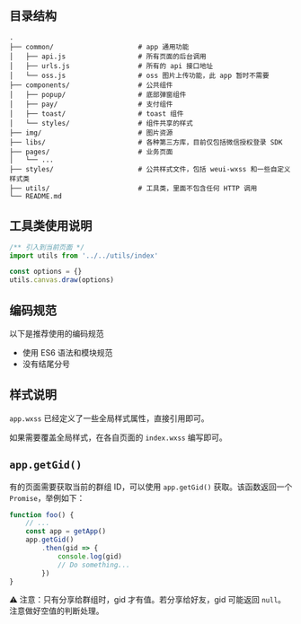 ## 目录结构

```
.
├── common/                     # app 通用功能
│   ├── api.js                  # 所有页面的后台调用
│   ├── urls.js                 # 所有的 api 接口地址
│   └── oss.js                  # oss 图片上传功能，此 app 暂时不需要
├── components/                 # 公共组件
│   ├── popup/                  # 底部弹窗组件
│   ├── pay/                    # 支付组件
│   ├── toast/                  # toast 组件 
│   └── styles/                 # 组件共享的样式
├── img/                        # 图片资源
├── libs/                       # 各种第三方库，目前仅包括微信授权登录 SDK
├── pages/                      # 业务页面
│   └── ...
├── styles/                     # 公共样式文件，包括 weui-wxss 和一些自定义样式类
├── utils/                      # 工具类，里面不包含任何 HTTP 调用
└── README.md
```

## 工具类使用说明

```js
/** 引入到当前页面 */
import utils from '../../utils/index'

const options = {}
utils.canvas.draw(options)
```

## 编码规范

以下是推荐使用的编码规范

- 使用 ES6 语法和模块规范
- 没有结尾分号

## 样式说明

`app.wxss` 已经定义了一些全局样式属性，直接引用即可。

如果需要覆盖全局样式，在各自页面的 `index.wxss` 编写即可。

## `app.getGid()`

有的页面需要获取当前的群组 ID，可以使用 `app.getGid()` 获取。该函数返回一个 `Promise`，举例如下：

```js
function foo() {
    // ...
    const app = getApp()
    app.getGid()
        .then(gid => {
            console.log(gid)
            // Do something...
        })
}
```

⚠️ 注意：只有分享给群组时，gid 才有值。若分享给好友，gid 可能返回 `null`。注意做好空值的判断处理。
